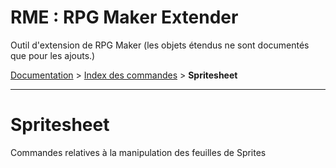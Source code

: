 # RME : RPG Maker Extender
Outil d'extension de RPG Maker (les objets étendus ne sont documentés que pour les ajouts.)

[Documentation](README.md) > [Index des commandes](Liste%20des%20commandes.md) > **Spritesheet**  
- - -  
# Spritesheet
Commandes relatives à la manipulation des feuilles de Sprites

